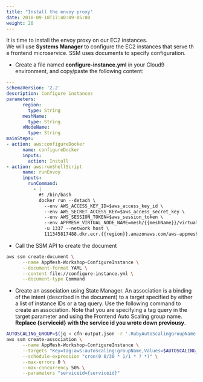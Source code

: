 ```yaml
---
title: "Install the envoy proxy"
date: 2018-09-18T17:40:09-05:00
weight: 20
---
```


It is time to install the envoy proxy on our EC2 instances. We will use **Systems Manager** to configure the EC2 instances that serve the frontend microservice. SSM uses documents to specify configuration.

* Create a file named **configure-instance.yml** in your Cloud9 environment, and copy/paste the following content:

```yaml
---
schemaVersion: '2.2'
description: Configure instances
parameters: 
      region:
        type: String
      meshName:
        type: String
      vNodeName:
        type: String         
mainSteps:
- action: aws:configureDocker
      name: configureDocker
      inputs:
        action: Install
- action: aws:runShellScript
      name: runEnvoy
      inputs:
        runCommand: 
          - |
            #! /bin/bash
            docker run --detach \ 
              --env AWS_ACCESS_KEY_ID=$aws_access_key_id \
              --env AWS_SECRET_ACCESS_KEY=$aws_access_secret_key \
              --env AWS_SESSION_TOKEN=$aws_session_token \
              --env APPMESH_VIRTUAL_NODE_NAME=mesh/{{meshName}}/virtualNode/{{vNodeName}} \
              -u 1337 --network host \ 
              111345817488.dkr.ecr.{{region}}.amazonaws.com/aws-appmesh-envoy:v1.11.1.1-prod
```

* Call the SSM API to create the document
```bash
aws ssm create-document \
      --name AppMesh-Workshop-ConfigureInstance \
      --document-format YAML \
      --content file://configure-instance.yml \
      --document-type Command
```

* Create an association using State Manager. An association is a binding of the intent (described in the document) to a target specified by either a list of instance IDs or a tag query. Use the following command to create an association. Note that you are specifying a tag query in the target parameter and using the Frontend Auto Scaling group name. **Replace {serviceid} with the service id you wrote down previousy**.

```bash
AUTOSCALING_GROUP=$(jq < cfn-output.json -r '.RubyAutoScalingGroupName'); \
aws ssm create-association \
      --name AppMesh-Workshop-ConfigureInstance \
      --targets "Key=tag:aws:autoscaling:groupName,Values=$AUTOSCALING_GROUP" \
      --schedule-expression "cron(0 0/30 * 1/1 * ? *)" \
      --max-errors 0 \
      --max-concurrency 50% \
      --parameters "serviceid={serviceid}"
```